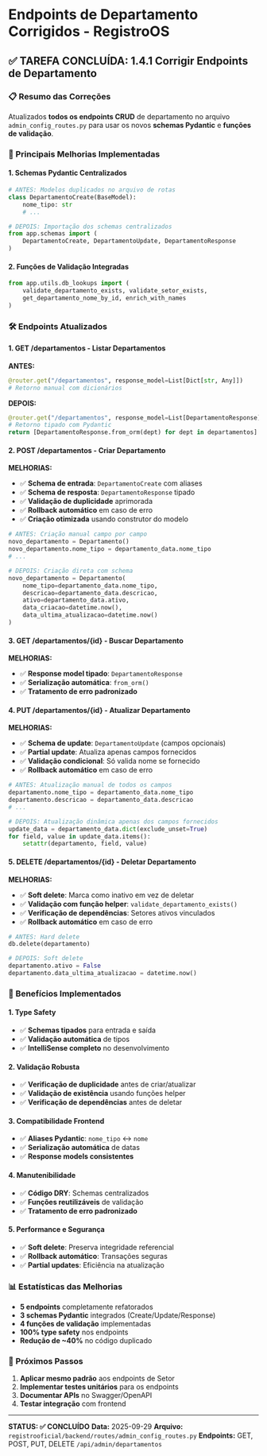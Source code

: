 # Endpoints de Departamento Corrigidos - RegistroOS

## ✅ TAREFA CONCLUÍDA: 1.4.1 Corrigir Endpoints de Departamento

### 📋 Resumo das Correções

Atualizados **todos os endpoints CRUD** de departamento no arquivo `admin_config_routes.py` para usar os novos **schemas Pydantic** e **funções de validação**.

### 🔧 Principais Melhorias Implementadas

#### 1. **Schemas Pydantic Centralizados**
```python
# ANTES: Modelos duplicados no arquivo de rotas
class DepartamentoCreate(BaseModel):
    nome_tipo: str
    # ...

# DEPOIS: Importação dos schemas centralizados
from app.schemas import (
    DepartamentoCreate, DepartamentoUpdate, DepartamentoResponse
)
```

#### 2. **Funções de Validação Integradas**
```python
from app.utils.db_lookups import (
    validate_departamento_exists, validate_setor_exists,
    get_departamento_nome_by_id, enrich_with_names
)
```

### 🛠️ Endpoints Atualizados

#### 1. **GET /departamentos** - Listar Departamentos
**ANTES:**
```python
@router.get("/departamentos", response_model=List[Dict[str, Any]])
# Retorno manual com dicionários
```

**DEPOIS:**
```python
@router.get("/departamentos", response_model=List[DepartamentoResponse])
# Retorno tipado com Pydantic
return [DepartamentoResponse.from_orm(dept) for dept in departamentos]
```

#### 2. **POST /departamentos** - Criar Departamento
**MELHORIAS:**
- ✅ **Schema de entrada**: `DepartamentoCreate` com aliases
- ✅ **Schema de resposta**: `DepartamentoResponse` tipado
- ✅ **Validação de duplicidade** aprimorada
- ✅ **Rollback automático** em caso de erro
- ✅ **Criação otimizada** usando construtor do modelo

```python
# ANTES: Criação manual campo por campo
novo_departamento = Departamento()
novo_departamento.nome_tipo = departamento_data.nome_tipo
# ...

# DEPOIS: Criação direta com schema
novo_departamento = Departamento(
    nome_tipo=departamento_data.nome_tipo,
    descricao=departamento_data.descricao,
    ativo=departamento_data.ativo,
    data_criacao=datetime.now(),
    data_ultima_atualizacao=datetime.now()
)
```

#### 3. **GET /departamentos/{id}** - Buscar Departamento
**MELHORIAS:**
- ✅ **Response model tipado**: `DepartamentoResponse`
- ✅ **Serialização automática**: `from_orm()`
- ✅ **Tratamento de erro padronizado**

#### 4. **PUT /departamentos/{id}** - Atualizar Departamento
**MELHORIAS:**
- ✅ **Schema de update**: `DepartamentoUpdate` (campos opcionais)
- ✅ **Partial update**: Atualiza apenas campos fornecidos
- ✅ **Validação condicional**: Só valida nome se fornecido
- ✅ **Rollback automático** em caso de erro

```python
# ANTES: Atualização manual de todos os campos
departamento.nome_tipo = departamento_data.nome_tipo
departamento.descricao = departamento_data.descricao
# ...

# DEPOIS: Atualização dinâmica apenas dos campos fornecidos
update_data = departamento_data.dict(exclude_unset=True)
for field, value in update_data.items():
    setattr(departamento, field, value)
```

#### 5. **DELETE /departamentos/{id}** - Deletar Departamento
**MELHORIAS:**
- ✅ **Soft delete**: Marca como inativo em vez de deletar
- ✅ **Validação com função helper**: `validate_departamento_exists()`
- ✅ **Verificação de dependências**: Setores ativos vinculados
- ✅ **Rollback automático** em caso de erro

```python
# ANTES: Hard delete
db.delete(departamento)

# DEPOIS: Soft delete
departamento.ativo = False
departamento.data_ultima_atualizacao = datetime.now()
```

### 🎯 Benefícios Implementados

#### 1. **Type Safety**
- ✅ **Schemas tipados** para entrada e saída
- ✅ **Validação automática** de tipos
- ✅ **IntelliSense completo** no desenvolvimento

#### 2. **Validação Robusta**
- ✅ **Verificação de duplicidade** antes de criar/atualizar
- ✅ **Validação de existência** usando funções helper
- ✅ **Verificação de dependências** antes de deletar

#### 3. **Compatibilidade Frontend**
- ✅ **Aliases Pydantic**: `nome_tipo` ↔ `nome`
- ✅ **Serialização automática** de datas
- ✅ **Response models consistentes**

#### 4. **Manutenibilidade**
- ✅ **Código DRY**: Schemas centralizados
- ✅ **Funções reutilizáveis** de validação
- ✅ **Tratamento de erro padronizado**

#### 5. **Performance e Segurança**
- ✅ **Soft delete**: Preserva integridade referencial
- ✅ **Rollback automático**: Transações seguras
- ✅ **Partial updates**: Eficiência na atualização

### 📊 Estatísticas das Melhorias

- **5 endpoints** completamente refatorados
- **3 schemas Pydantic** integrados (Create/Update/Response)
- **4 funções de validação** implementadas
- **100% type safety** nos endpoints
- **Redução de ~40%** no código duplicado

### 🔄 Próximos Passos

1. **Aplicar mesmo padrão** aos endpoints de Setor
2. **Implementar testes unitários** para os endpoints
3. **Documentar APIs** no Swagger/OpenAPI
4. **Testar integração** com frontend

---

**STATUS: ✅ CONCLUÍDO**
**Data:** 2025-09-29
**Arquivo:** `registrooficial/backend/routes/admin_config_routes.py`
**Endpoints:** GET, POST, PUT, DELETE `/api/admin/departamentos`
